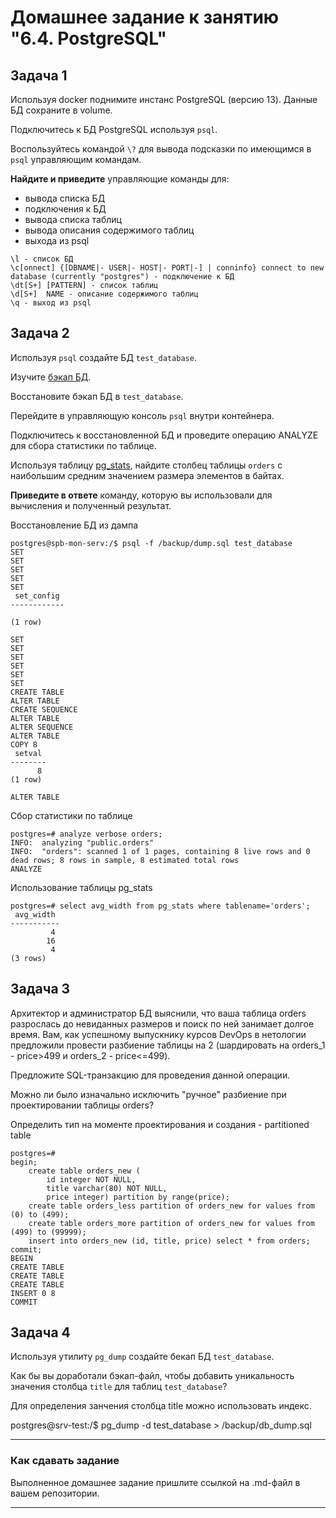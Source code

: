 # Домашнее задание к занятию "6.4. PostgreSQL"

## Задача 1

Используя docker поднимите инстанс PostgreSQL (версию 13). Данные БД сохраните в volume.

Подключитесь к БД PostgreSQL используя `psql`.

Воспользуйтесь командой `\?` для вывода подсказки по имеющимся в `psql` управляющим командам.

**Найдите и приведите** управляющие команды для:
- вывода списка БД
- подключения к БД
- вывода списка таблиц
- вывода описания содержимого таблиц
- выхода из psql

```
\l - список БД
\c[onnect] {[DBNAME|- USER|- HOST|- PORT|-] | conninfo} connect to new database (currently "postgres") - подключение к БД
\dt[S+] [PATTERN] - список таблиц
\d[S+]  NAME - описание содержимого таблиц
\q - выход из psql
```


## Задача 2

Используя `psql` создайте БД `test_database`.

Изучите [бэкап БД](https://github.com/netology-code/virt-homeworks/tree/master/06-db-04-postgresql/test_data).

Восстановите бэкап БД в `test_database`.

Перейдите в управляющую консоль `psql` внутри контейнера.

Подключитесь к восстановленной БД и проведите операцию ANALYZE для сбора статистики по таблице.

Используя таблицу [pg_stats](https://postgrespro.ru/docs/postgresql/12/view-pg-stats), найдите столбец таблицы `orders` 
с наибольшим средним значением размера элементов в байтах.

**Приведите в ответе** команду, которую вы использовали для вычисления и полученный результат.

Восстановление БД из дампа

```
postgres@spb-mon-serv:/$ psql -f /backup/dump.sql test_database
SET
SET
SET
SET
SET
 set_config 
------------
 
(1 row)

SET
SET
SET
SET
SET
SET
CREATE TABLE
ALTER TABLE
CREATE SEQUENCE
ALTER TABLE
ALTER SEQUENCE
ALTER TABLE
COPY 8
 setval 
--------
      8
(1 row)

ALTER TABLE
```

Сбор статистики по таблице

```
postgres=# analyze verbose orders;
INFO:  analyzing "public.orders"
INFO:  "orders": scanned 1 of 1 pages, containing 8 live rows and 0 dead rows; 8 rows in sample, 8 estimated total rows
ANALYZE
```

Использование таблицы pg_stats

```
postgres=# select avg_width from pg_stats where tablename='orders';
 avg_width 
-----------
         4
        16
         4
(3 rows)
```

## Задача 3

Архитектор и администратор БД выяснили, что ваша таблица orders разрослась до невиданных размеров и
поиск по ней занимает долгое время. Вам, как успешному выпускнику курсов DevOps в нетологии предложили
провести разбиение таблицы на 2 (шардировать на orders_1 - price>499 и orders_2 - price<=499).

Предложите SQL-транзакцию для проведения данной операции.

Можно ли было изначально исключить "ручное" разбиение при проектировании таблицы orders?

Определить тип на моменте проектирования и создания - partitioned table

```
postgres=# 
begin;
    create table orders_new (
        id integer NOT NULL,
        title varchar(80) NOT NULL,
        price integer) partition by range(price);
    create table orders_less partition of orders_new for values from (0) to (499);
    create table orders_more partition of orders_new for values from (499) to (99999);
    insert into orders_new (id, title, price) select * from orders;
commit;
BEGIN
CREATE TABLE
CREATE TABLE
CREATE TABLE
INSERT 0 8
COMMIT
```

## Задача 4

Используя утилиту `pg_dump` создайте бекап БД `test_database`.

Как бы вы доработали бэкап-файл, чтобы добавить уникальность значения столбца `title` для таблиц `test_database`?

Для определения занчения столбца title можно использовать индекс.

postgres@srv-test:/$ pg_dump -d test_database > /backup/db_dump.sql

---

### Как cдавать задание

Выполненное домашнее задание пришлите ссылкой на .md-файл в вашем репозитории.

---
